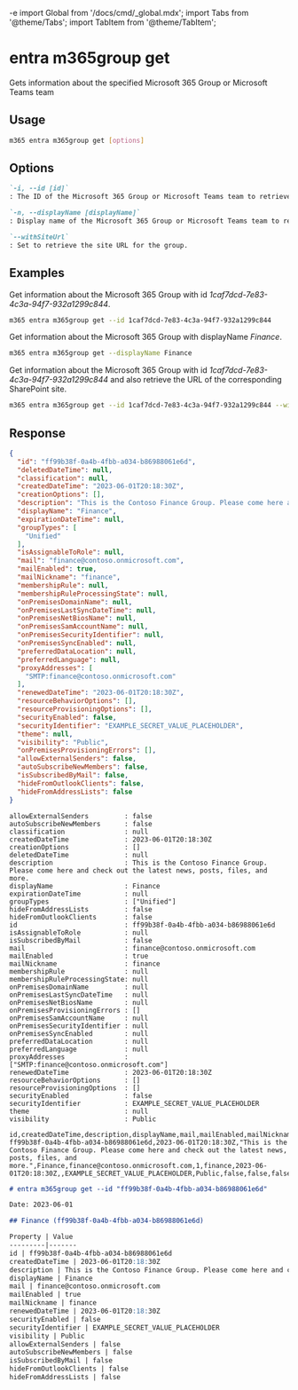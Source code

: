 -e <!-- DISCLAIMER: All secrets, passwords, and sensitive values in this document are examples only and not real credentials. -->
import Global from '/docs/cmd/_global.mdx';
import Tabs from '@theme/Tabs';
import TabItem from '@theme/TabItem';

# entra m365group get

Gets information about the specified Microsoft 365 Group or Microsoft Teams team

## Usage

```sh
m365 entra m365group get [options]
```

## Options

```md definition-list
`-i, --id [id]`
: The ID of the Microsoft 365 Group or Microsoft Teams team to retrieve information for. Specify either `id` or `displayName`, but not both.

`-n, --displayName [displayName]`
: Display name of the Microsoft 365 Group or Microsoft Teams team to retrieve information for. Specify either `id` or `displayName`, but not both.

`--withSiteUrl`
: Set to retrieve the site URL for the group.
```

<Global />

## Examples

Get information about the Microsoft 365 Group with id _1caf7dcd-7e83-4c3a-94f7-932a1299c844_.

```sh
m365 entra m365group get --id 1caf7dcd-7e83-4c3a-94f7-932a1299c844
```

Get information about the Microsoft 365 Group with displayName _Finance_.

```sh
m365 entra m365group get --displayName Finance
```

Get information about the Microsoft 365 Group with id _1caf7dcd-7e83-4c3a-94f7-932a1299c844_ and also retrieve the URL of the corresponding SharePoint site.

```sh
m365 entra m365group get --id 1caf7dcd-7e83-4c3a-94f7-932a1299c844 --withSiteUrl
```

## Response

<Tabs>
  <TabItem value="JSON">

  ```json
  {
    "id": "ff99b38f-0a4b-4fbb-a034-b86988061e6d",
    "deletedDateTime": null,
    "classification": null,
    "createdDateTime": "2023-06-01T20:18:30Z",
    "creationOptions": [],
    "description": "This is the Contoso Finance Group. Please come here and check out the latest news, posts, files, and more.",
    "displayName": "Finance",
    "expirationDateTime": null,
    "groupTypes": [
      "Unified"
    ],
    "isAssignableToRole": null,
    "mail": "finance@contoso.onmicrosoft.com",
    "mailEnabled": true,
    "mailNickname": "finance",
    "membershipRule": null,
    "membershipRuleProcessingState": null,
    "onPremisesDomainName": null,
    "onPremisesLastSyncDateTime": null,
    "onPremisesNetBiosName": null,
    "onPremisesSamAccountName": null,
    "onPremisesSecurityIdentifier": null,
    "onPremisesSyncEnabled": null,
    "preferredDataLocation": null,
    "preferredLanguage": null,
    "proxyAddresses": [
      "SMTP:finance@contoso.onmicrosoft.com"
    ],
    "renewedDateTime": "2023-06-01T20:18:30Z",
    "resourceBehaviorOptions": [],
    "resourceProvisioningOptions": [],
    "securityEnabled": false,
    "securityIdentifier": "EXAMPLE_SECRET_VALUE_PLACEHOLDER",
    "theme": null,
    "visibility": "Public",
    "onPremisesProvisioningErrors": [],
    "allowExternalSenders": false,
    "autoSubscribeNewMembers": false,
    "isSubscribedByMail": false,
    "hideFromOutlookClients": false,
    "hideFromAddressLists": false
  }
  ```

  </TabItem>
  <TabItem value="Text">

  ```text
  allowExternalSenders         : false
  autoSubscribeNewMembers      : false
  classification               : null
  createdDateTime              : 2023-06-01T20:18:30Z
  creationOptions              : []
  deletedDateTime              : null
  description                  : This is the Contoso Finance Group. Please come here and check out the latest news, posts, files, and more.
  displayName                  : Finance
  expirationDateTime           : null
  groupTypes                   : ["Unified"]
  hideFromAddressLists         : false
  hideFromOutlookClients       : false
  id                           : ff99b38f-0a4b-4fbb-a034-b86988061e6d
  isAssignableToRole           : null
  isSubscribedByMail           : false
  mail                         : finance@contoso.onmicrosoft.com
  mailEnabled                  : true
  mailNickname                 : finance
  membershipRule               : null
  membershipRuleProcessingState: null
  onPremisesDomainName         : null
  onPremisesLastSyncDateTime   : null
  onPremisesNetBiosName        : null
  onPremisesProvisioningErrors : []
  onPremisesSamAccountName     : null
  onPremisesSecurityIdentifier : null
  onPremisesSyncEnabled        : null
  preferredDataLocation        : null
  preferredLanguage            : null
  proxyAddresses               : ["SMTP:finance@contoso.onmicrosoft.com"]
  renewedDateTime              : 2023-06-01T20:18:30Z
  resourceBehaviorOptions      : []
  resourceProvisioningOptions  : []
  securityEnabled              : false
  securityIdentifier           : EXAMPLE_SECRET_VALUE_PLACEHOLDER
  theme                        : null
  visibility                   : Public
  ```

  </TabItem>
  <TabItem value="CSV">

  ```csv
  id,createdDateTime,description,displayName,mail,mailEnabled,mailNickname,renewedDateTime,securityEnabled,securityIdentifier,visibility,allowExternalSenders,autoSubscribeNewMembers,isSubscribedByMail,hideFromOutlookClients,hideFromAddressLists
  ff99b38f-0a4b-4fbb-a034-b86988061e6d,2023-06-01T20:18:30Z,"This is the Contoso Finance Group. Please come here and check out the latest news, posts, files, and more.",Finance,finance@contoso.onmicrosoft.com,1,finance,2023-06-01T20:18:30Z,,EXAMPLE_SECRET_VALUE_PLACEHOLDER,Public,false,false,false,false,false
  ```

  </TabItem>
  <TabItem value="Markdown">

  ```md
  # entra m365group get --id "ff99b38f-0a4b-4fbb-a034-b86988061e6d"

  Date: 2023-06-01

  ## Finance (ff99b38f-0a4b-4fbb-a034-b86988061e6d)

  Property | Value
  ---------|-------
  id | ff99b38f-0a4b-4fbb-a034-b86988061e6d
  createdDateTime | 2023-06-01T20:18:30Z
  description | This is the Contoso Finance Group. Please come here and check out the latest news, posts, files, and more.
  displayName | Finance
  mail | finance@contoso.onmicrosoft.com
  mailEnabled | true
  mailNickname | finance
  renewedDateTime | 2023-06-01T20:18:30Z
  securityEnabled | false
  securityIdentifier | EXAMPLE_SECRET_VALUE_PLACEHOLDER
  visibility | Public
  allowExternalSenders | false
  autoSubscribeNewMembers | false
  isSubscribedByMail | false
  hideFromOutlookClients | false
  hideFromAddressLists | false
  ```

  </TabItem>
</Tabs>
